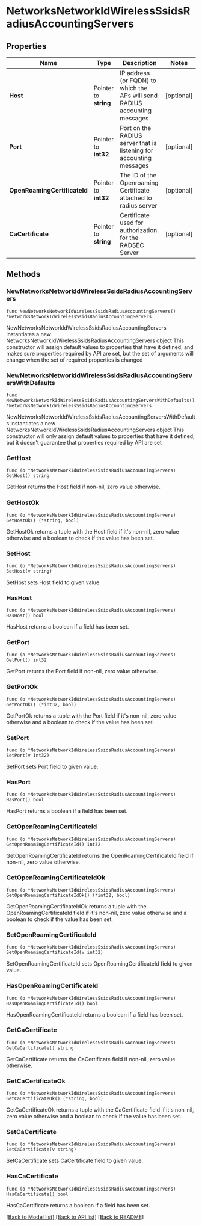# NetworksNetworkIdWirelessSsidsRadiusAccountingServers

## Properties

Name | Type | Description | Notes
------------ | ------------- | ------------- | -------------
**Host** | Pointer to **string** | IP address (or FQDN) to which the APs will send RADIUS accounting messages | [optional] 
**Port** | Pointer to **int32** | Port on the RADIUS server that is listening for accounting messages | [optional] 
**OpenRoamingCertificateId** | Pointer to **int32** | The ID of the Openroaming Certificate attached to radius server | [optional] 
**CaCertificate** | Pointer to **string** | Certificate used for authorization for the RADSEC Server | [optional] 

## Methods

### NewNetworksNetworkIdWirelessSsidsRadiusAccountingServers

`func NewNetworksNetworkIdWirelessSsidsRadiusAccountingServers() *NetworksNetworkIdWirelessSsidsRadiusAccountingServers`

NewNetworksNetworkIdWirelessSsidsRadiusAccountingServers instantiates a new NetworksNetworkIdWirelessSsidsRadiusAccountingServers object
This constructor will assign default values to properties that have it defined,
and makes sure properties required by API are set, but the set of arguments
will change when the set of required properties is changed

### NewNetworksNetworkIdWirelessSsidsRadiusAccountingServersWithDefaults

`func NewNetworksNetworkIdWirelessSsidsRadiusAccountingServersWithDefaults() *NetworksNetworkIdWirelessSsidsRadiusAccountingServers`

NewNetworksNetworkIdWirelessSsidsRadiusAccountingServersWithDefaults instantiates a new NetworksNetworkIdWirelessSsidsRadiusAccountingServers object
This constructor will only assign default values to properties that have it defined,
but it doesn't guarantee that properties required by API are set

### GetHost

`func (o *NetworksNetworkIdWirelessSsidsRadiusAccountingServers) GetHost() string`

GetHost returns the Host field if non-nil, zero value otherwise.

### GetHostOk

`func (o *NetworksNetworkIdWirelessSsidsRadiusAccountingServers) GetHostOk() (*string, bool)`

GetHostOk returns a tuple with the Host field if it's non-nil, zero value otherwise
and a boolean to check if the value has been set.

### SetHost

`func (o *NetworksNetworkIdWirelessSsidsRadiusAccountingServers) SetHost(v string)`

SetHost sets Host field to given value.

### HasHost

`func (o *NetworksNetworkIdWirelessSsidsRadiusAccountingServers) HasHost() bool`

HasHost returns a boolean if a field has been set.

### GetPort

`func (o *NetworksNetworkIdWirelessSsidsRadiusAccountingServers) GetPort() int32`

GetPort returns the Port field if non-nil, zero value otherwise.

### GetPortOk

`func (o *NetworksNetworkIdWirelessSsidsRadiusAccountingServers) GetPortOk() (*int32, bool)`

GetPortOk returns a tuple with the Port field if it's non-nil, zero value otherwise
and a boolean to check if the value has been set.

### SetPort

`func (o *NetworksNetworkIdWirelessSsidsRadiusAccountingServers) SetPort(v int32)`

SetPort sets Port field to given value.

### HasPort

`func (o *NetworksNetworkIdWirelessSsidsRadiusAccountingServers) HasPort() bool`

HasPort returns a boolean if a field has been set.

### GetOpenRoamingCertificateId

`func (o *NetworksNetworkIdWirelessSsidsRadiusAccountingServers) GetOpenRoamingCertificateId() int32`

GetOpenRoamingCertificateId returns the OpenRoamingCertificateId field if non-nil, zero value otherwise.

### GetOpenRoamingCertificateIdOk

`func (o *NetworksNetworkIdWirelessSsidsRadiusAccountingServers) GetOpenRoamingCertificateIdOk() (*int32, bool)`

GetOpenRoamingCertificateIdOk returns a tuple with the OpenRoamingCertificateId field if it's non-nil, zero value otherwise
and a boolean to check if the value has been set.

### SetOpenRoamingCertificateId

`func (o *NetworksNetworkIdWirelessSsidsRadiusAccountingServers) SetOpenRoamingCertificateId(v int32)`

SetOpenRoamingCertificateId sets OpenRoamingCertificateId field to given value.

### HasOpenRoamingCertificateId

`func (o *NetworksNetworkIdWirelessSsidsRadiusAccountingServers) HasOpenRoamingCertificateId() bool`

HasOpenRoamingCertificateId returns a boolean if a field has been set.

### GetCaCertificate

`func (o *NetworksNetworkIdWirelessSsidsRadiusAccountingServers) GetCaCertificate() string`

GetCaCertificate returns the CaCertificate field if non-nil, zero value otherwise.

### GetCaCertificateOk

`func (o *NetworksNetworkIdWirelessSsidsRadiusAccountingServers) GetCaCertificateOk() (*string, bool)`

GetCaCertificateOk returns a tuple with the CaCertificate field if it's non-nil, zero value otherwise
and a boolean to check if the value has been set.

### SetCaCertificate

`func (o *NetworksNetworkIdWirelessSsidsRadiusAccountingServers) SetCaCertificate(v string)`

SetCaCertificate sets CaCertificate field to given value.

### HasCaCertificate

`func (o *NetworksNetworkIdWirelessSsidsRadiusAccountingServers) HasCaCertificate() bool`

HasCaCertificate returns a boolean if a field has been set.


[[Back to Model list]](../README.md#documentation-for-models) [[Back to API list]](../README.md#documentation-for-api-endpoints) [[Back to README]](../README.md)


